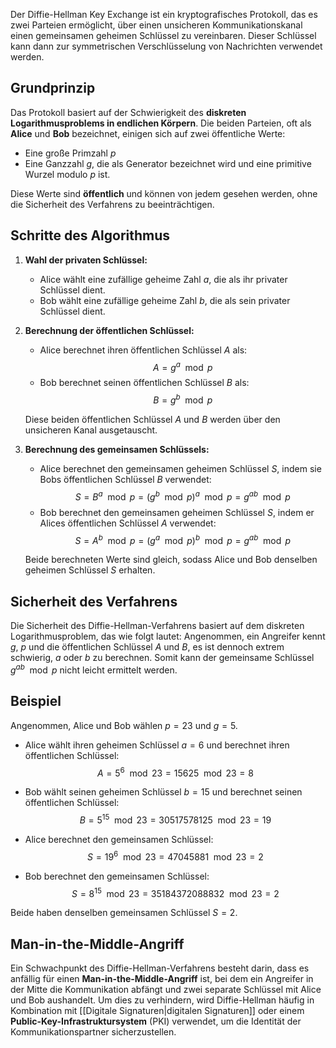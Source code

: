Der Diffie-Hellman Key Exchange ist ein kryptografisches Protokoll, das es zwei Parteien ermöglicht, über einen unsicheren Kommunikationskanal einen gemeinsamen geheimen Schlüssel zu vereinbaren. Dieser Schlüssel kann dann zur symmetrischen Verschlüsselung von Nachrichten verwendet werden.

## Grundprinzip

Das Protokoll basiert auf der Schwierigkeit des **diskreten Logarithmusproblems in endlichen Körpern**. Die beiden Parteien, oft als **Alice** und **Bob** bezeichnet, einigen sich auf zwei öffentliche Werte:

- Eine große Primzahl $p$
- Eine Ganzzahl $g$, die als Generator bezeichnet wird und eine primitive Wurzel modulo $p$ ist.

Diese Werte sind **öffentlich** und können von jedem gesehen werden, ohne die Sicherheit des Verfahrens zu beeinträchtigen.
## Schritte des Algorithmus

1. **Wahl der privaten Schlüssel:**
   - Alice wählt eine zufällige geheime Zahl $a$, die als ihr privater Schlüssel dient.
   - Bob wählt eine zufällige geheime Zahl $b$, die als sein privater Schlüssel dient.

2. **Berechnung der öffentlichen Schlüssel:**
   - Alice berechnet ihren öffentlichen Schlüssel $A$ als:
     $$ A = g^a \mod p $$
   - Bob berechnet seinen öffentlichen Schlüssel $B$ als:
     $$ B = g^b \mod p $$

   Diese beiden öffentlichen Schlüssel $A$ und $B$ werden über den unsicheren Kanal ausgetauscht.

3. **Berechnung des gemeinsamen Schlüssels:**
   - Alice berechnet den gemeinsamen geheimen Schlüssel $S$, indem sie Bobs öffentlichen Schlüssel $B$ verwendet:
     $$ S = B^a \mod p = (g^b \mod p)^a \mod p = g^{ab} \mod p $$
   - Bob berechnet den gemeinsamen geheimen Schlüssel $S$, indem er Alices öffentlichen Schlüssel $A$ verwendet:
     $$ S = A^b \mod p = (g^a \mod p)^b \mod p = g^{ab} \mod p $$

   Beide berechneten Werte sind gleich, sodass Alice und Bob denselben geheimen Schlüssel $S$ erhalten.

## Sicherheit des Verfahrens

Die Sicherheit des Diffie-Hellman-Verfahrens basiert auf dem diskreten Logarithmusproblem, das wie folgt lautet: Angenommen, ein Angreifer kennt $g$, $p$ und die öffentlichen Schlüssel $A$ und $B$, es ist dennoch extrem schwierig, $a$ oder $b$ zu berechnen. Somit kann der gemeinsame Schlüssel $g^{ab} \mod p$ nicht leicht ermittelt werden.

## Beispiel

Angenommen, Alice und Bob wählen $p = 23$ und $g = 5$.
- Alice wählt ihren geheimen Schlüssel $a = 6$ und berechnet ihren öffentlichen Schlüssel:
  $$ A = 5^6 \mod 23 = 15625 \mod 23 = 8 $$
- Bob wählt seinen geheimen Schlüssel $b = 15$ und berechnet seinen öffentlichen Schlüssel:
  $$ B = 5^{15} \mod 23 = 30517578125 \mod 23 = 19 $$

- Alice berechnet den gemeinsamen Schlüssel:
  $$ S = 19^6 \mod 23 = 47045881 \mod 23 = 2 $$
- Bob berechnet den gemeinsamen Schlüssel:
  $$ S = 8^{15} \mod 23 = 35184372088832 \mod 23 = 2 $$

Beide haben denselben gemeinsamen Schlüssel $S = 2$.

## Man-in-the-Middle-Angriff

Ein Schwachpunkt des Diffie-Hellman-Verfahrens besteht darin, dass es anfällig für einen **Man-in-the-Middle-Angriff** ist, bei dem ein Angreifer in der Mitte die Kommunikation abfängt und zwei separate Schlüssel mit Alice und Bob aushandelt. 
Um dies zu verhindern, wird Diffie-Hellman häufig in Kombination mit [[Digitale Signaturen|digitalen Signaturen]] oder einem **Public-Key-Infrastruktursystem** (PKI) verwendet, um die Identität der Kommunikationspartner sicherzustellen.
